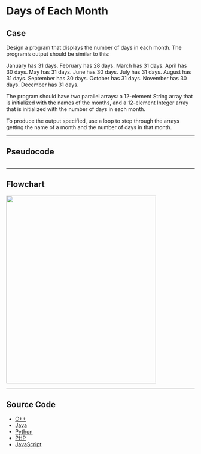 # Days of Each Month

## Case

Design a program that displays the number of days in each month. The program’s output should be similar to this:

January has 31 days.
February has 28 days.
March has 31 days.
April has 30 days.
May has 31 days.
June has 30 days.
July has 31 days.
August has 31 days.
September has 30 days.
October has 31 days.
November has 30 days.
December has 31 days.

The program should have two parallel arrays: a 12-element String array that is initialized with the names of the months, and a 12-element Integer array that is initialized with the number of days in each month.

To produce the output specified, use a loop to step through the arrays getting the name of a month and the number of days in that month.

<hr>

## Pseudocode

```

```

<hr>

## Flowchart

<img src="design/.png" width="400" height="500">

<hr>

## Source Code

- [C++](source-code/.cpp)
- [Java](source-code/.java)
- [Python](source-code/.py)
- [PHP](source-code/.php)
- [JavaScript](source-code/.js)
